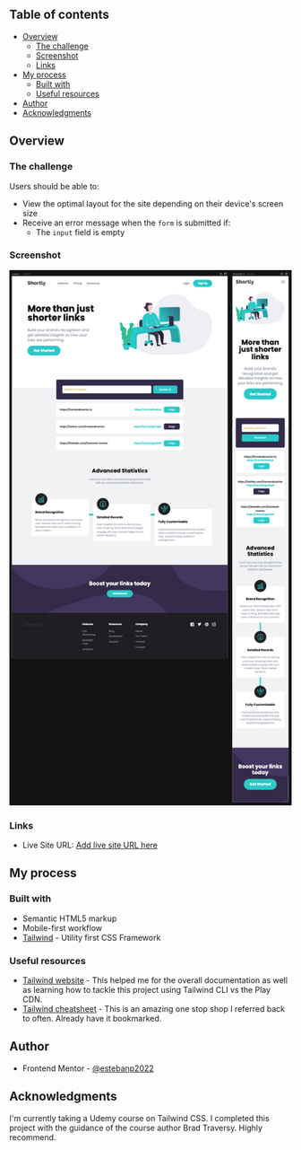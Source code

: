 ## Table of contents

- [Overview](#overview)
  - [The challenge](#the-challenge)
  - [Screenshot](#screenshot)
  - [Links](#links)
- [My process](#my-process)
  - [Built with](#built-with)
  - [Useful resources](#useful-resources)
- [Author](#author)
- [Acknowledgments](#acknowledgments)

## Overview

### The challenge

Users should be able to:

- View the optimal layout for the site depending on their device's screen size
- Receive an error message when the `form` is submitted if:
  - The `input` field is empty

### Screenshot

![](./screenshot.png)

### Links

- Live Site URL: [Add live site URL here](https://your-live-site-url.com)

## My process

### Built with

- Semantic HTML5 markup
- Mobile-first workflow
- [Tailwind](https://tailwindcss.com/) - Utility first CSS Framework

### Useful resources

- [Tailwind website](https://www.tailwindcss.com) - This helped me for the overall documentation as well as learning how to tackle this project using Tailwind CLI vs the Play CDN.
- [Tailwind cheatsheet](https://nerdcave.com/tailwind-cheat-sheet) - This is an amazing one stop shop I referred back to often. Already have it bookmarked.

## Author

- Frontend Mentor - [@estebanp2022](https://www.frontendmentor.io/profile/estebanp2022)

## Acknowledgments

I'm currently taking a Udemy course on Tailwind CSS. I completed this project with the guidance of the course author Brad Traversy. Highly recommend.
